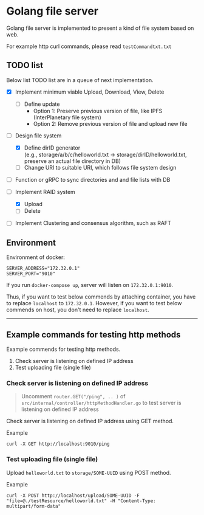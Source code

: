 # Golang file server
Golang file server is implemented to present a kind of file system based on web.

For example http curl commands, please read `testCommandtxt.txt`

## TODO list
Below list TODO list are in a queue of next implementation.

- [x] Implement minimum viable Upload, Download, View, Delete
  - [ ] Define update  
    - Option 1: Preserve previous version of file, like IPFS (InterPlanetary file system)
    - Option 2: Remove previous version of file and upload new file
- [ ] Design file system
  - [X] Define dirID generator  
    (e.g., storage/a/b/c/helloworld.txt -> storage/dirID/helloworld.txt, preserve an actual file directory in DB)
  - [ ] Change URI to suitable URI, which follows file system design
- [ ] Function or gRPC to sync directories and and file lists with DB
- [ ] Implement RAID system
  - [X] Upload
  - [ ] Delete 
- [ ] Implement Clustering and consensus algorithm, such as RAFT


## Environment
Environment of docker:
```
SERVER_ADDRESS="172.32.0.1"
SERVER_PORT="9010"
```

If you run `docker-compose up`, server will listen on `172.32.0.1:9010`.
  
Thus, if you want to test below commends by attaching container, you have to replace `localhost` to `172.32.0.1`. However, if you want to test below commends on host, you don't need to replace `localhost`.

---

## Example commands for testing http methods
Example commends for testing http methods.

1. Check server is listening on defined IP address
2. Test uploading file (single file)

### Check server is listening on defined IP address
> Uncomment `router.GET("/ping", .. )` of `src/internal/controller/httpMethodHandler.go` to test server is listening on defined IP address

Check server is listening on defined IP address using GET method.

Example
```
curl -X GET http://localhost:9010/ping
```


### Test uploading file (single file)
Upload `helloworld.txt` to `storage/SOME-UUID` using POST method.

Example
```
curl -X POST http://localhost/upload/SOME-UUID -F "file=@./testResource/helloworld.txt" -H "Content-Type: multipart/form-data"
```
